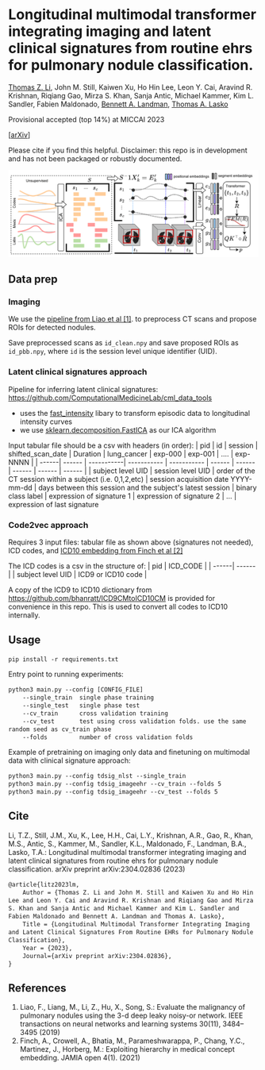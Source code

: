 # Longitudinal multimodal transformer integrating imaging and latent clinical signatures from routine ehrs for pulmonary nodule classification.

[Thomas Z. Li](https://github.com/tom1193/), John M. Still, Kaiwen Xu, Ho Hin Lee, Leon Y. Cai, Aravind R. Krishnan, Riqiang Gao, Mirza S. Khan, Sanja Antic, Michael Kammer, Kim L. Sandler, Fabien Maldonado, [Bennett A. Landman](https://my.vanderbilt.edu/masi/people/bennett-landman-ph-d/), [Thomas A. Lasko](https://www.vumc.org/dbmi/person/thomas-lasko-md-phd)

Provisional accepted (top 14%) at MICCAI 2023

[[arXiv](https://doi.org/10.48550/arXiv.2304.02836)]

Please cite if you find this helpful. Disclaimer: this repo is in development and has not been packaged or robustly documented. 

![methods](method_fig.png)

## Data prep
### Imaging
We use the [pipeline from Liao et al [1]]( https://github.com/lfz/DSB2017). to preprocess CT scans and propose ROIs for detected nodules. 

Save preprocessed scans as `id_clean.npy` and save proposed ROIs as `id_pbb.npy`, where `id` is the session level unique identifier (UID). 


### Latent clinical signatures approach
Pipeline for inferring latent clinical signatures: https://github.com/ComputationalMedicineLab/cml_data_tools
- uses the [fast_intensity](https://github.com/ComputationalMedicineLab/fast_intensity) libary to transform episodic data to longitudinal intensity curves
- we use [sklearn.decomposition.FastICA](https://scikit-learn.org/stable/modules/generated/sklearn.decomposition.FastICA.html) as our ICA algorithm
  
Input tabular file should be a csv with headers (in order):
| pid | id | session | shifted_scan_date | Duration | lung_cancer | exp-000 | exp-001 | .... | exp-NNNN |
| ------| ------ | -----------| ----------- | ----------- | ------ | ------ | ------ | ------ | ------ |
| subject level UID | session level UID | order of the CT session within a subject (i.e. 0,1,2,etc) | session acquisition date YYYY-mm-dd | days between this session and the subject's latest session | binary class label | expression of signature 1 | expression of signature 2 | ... | expression of last signature


### Code2vec approach
Requires 3 input files: tabular file as shown above (signatures not needed), ICD codes, and [ICD10 embedding from Finch et al [2]](https://doi.org/10.5061/dryad.v9s4mw6v0)

The ICD codes is a csv in the structure of: 
| pid | ICD_CODE |
| ------| ------ | 
| subject level UID | ICD9 or ICD10 code |

A copy of the ICD9 to ICD10 dictionary from https://github.com/bhanratt/ICD9CMtoICD10CM is provided for convenience in this repo. This is used to convert all codes to ICD10 internally. 

## Usage
```
pip install -r requirements.txt
```
Entry point to running experiments:
```
python3 main.py --config [CONFIG_FILE]
    --single_train  single phase training
    --single_test   single phase test
    --cv_train      cross validation training
    --cv_test       test using cross validation folds. use the same random seed as cv_train phase
    --folds         number of cross validation folds
```
Example of pretraining on imaging only data and finetuning on multimodal data with clinical signature approach:
```
python3 main.py --config tdsig_nlst --single_train
python3 main.py --config tdsig_imageehr --cv_train --folds 5
python3 main.py --config tdsig_imageehr --cv_test --folds 5
```

## Cite
Li, T.Z., Still, J.M., Xu, K., Lee, H.H., Cai, L.Y., Krishnan, A.R., Gao, R., Khan,
M.S., Antic, S., Kammer, M., Sandler, K.L., Maldonado, F., Landman, B.A., Lasko,
T.A.: Longitudinal multimodal transformer integrating imaging and latent clinical
signatures from routine ehrs for pulmonary nodule classification. arXiv preprint
arXiv:2304.02836 (2023) 
```
@article{litz2023lm,
    Author = {Thomas Z. Li and John M. Still and Kaiwen Xu and Ho Hin Lee and Leon Y. Cai and Aravind R. Krishnan and Riqiang Gao and Mirza S. Khan and Sanja Antic and Michael Kammer and Kim L. Sandler and Fabien Maldonado and Bennett A. Landman and Thomas A. Lasko},
    Title = {Longitudinal Multimodal Transformer Integrating Imaging and Latent Clinical Signatures From Routine EHRs for Pulmonary Nodule Classification},
    Year = {2023},
    Journal={arXiv preprint arXiv:2304.02836},
}
```

## References
1. Liao, F., Liang, M., Li, Z., Hu, X., Song, S.: Evaluate the malignancy of pulmonary
nodules using the 3-d deep leaky noisy-or network. IEEE transactions on neural
networks and learning systems 30(11), 3484–3495 (2019)
2. Finch, A., Crowell, A., Bhatia, M., Parameshwarappa, P., Chang, Y.C., Martinez,
J., Horberg, M.: Exploiting hierarchy in medical concept embedding. JAMIA open
4(1). (2021)
